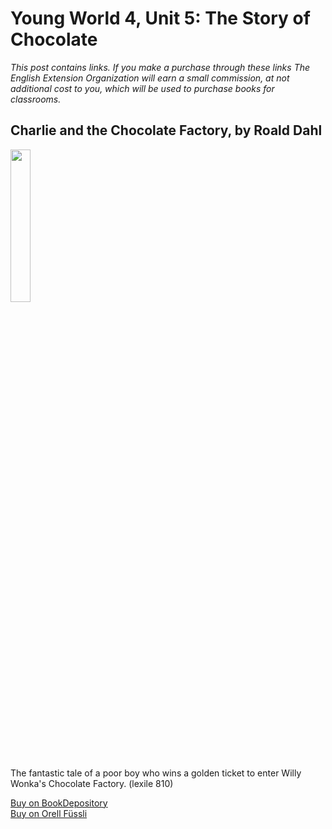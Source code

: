 # Young World 4, Unit 5: The Story of Chocolate

 *This post contains links. If you make a purchase through these links The English Extension Organization will earn a small commission, at not additional cost to you, which will be used to purchase books for classrooms.*

## Charlie and the Chocolate Factory, by Roald Dahl

<img src="https://imgur.com/gSBaQBZ.png" width="25%" />

The fantastic tale of a poor boy who wins a golden ticket to enter Willy Wonka's Chocolate Factory. (lexile 810)

<a href="https://www.bookdepository.com/Charlie-Chocolate-Factory-Roald-Dahl/9780142410318?ref=grid-view&qid=1665931796298&sr=1-1" rel="nofollow"> Buy on BookDepository</a>  
<a href="https://www.orellfuessli.ch/shop/home/artikeldetails/A1039801520" rel="nofollow">Buy on Orell Füssli</a>
<!--stackedit_data:
eyJoaXN0b3J5IjpbMTY2MTcyMTkyNywtMTU1NzM4Njc5NCw4Nj
g3NjgzMCw5MjIwMzU2NjQsMTcyNDkyMjc0MSwtMTI4NjQwMzYw
N119
-->